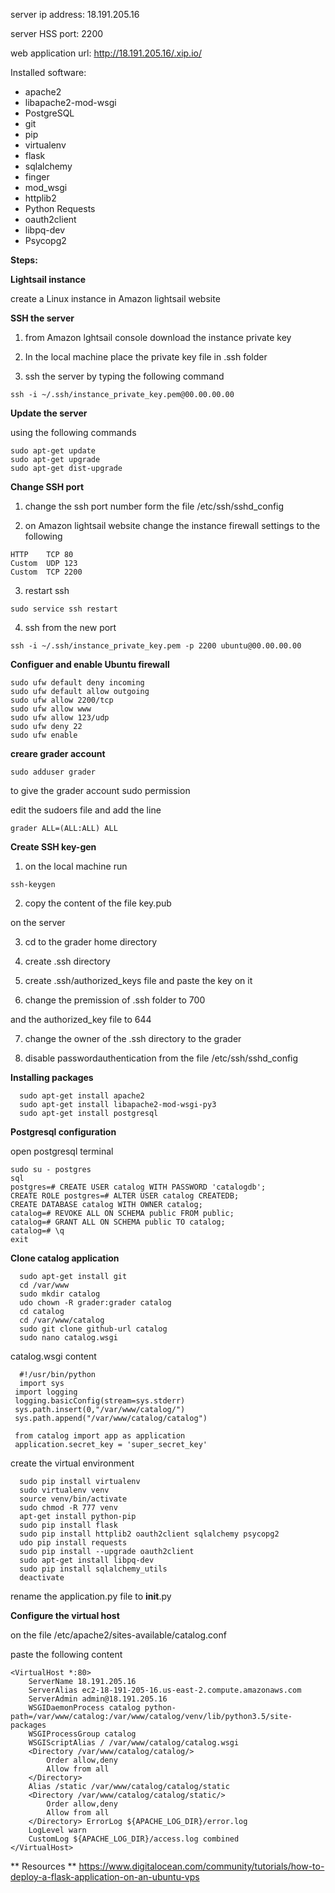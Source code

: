 server ip address: 18.191.205.16

server HSS port: 2200

web application url: http://18.191.205.16/.xip.io/

Installed software:
  * apache2 
  * libapache2-mod-wsgi 
  * PostgreSQL
  * git 
  * pip
  * virtualenv
  * flask
  * sqlalchemy 
  * finger 
  * mod_wsgi 
  * httplib2 
  * Python Requests 
  * oauth2client 
  * libpq-dev 
  * Psycopg2
  
  **Steps:**
  
  **Lightsail instance**

  create a Linux instance in Amazon lightsail website
    
   **SSH the server**
   
   1. from Amazon lghtsail console download the instance private key
    
   2. In the local machine place the private key file in .ssh folder
    
   3. ssh the server by typing the following command 
    
    
    ssh -i ~/.ssh/instance_private_key.pem@00.00.00.00
    
    
   **Update the server**
    
   using the following commands
    
    
    sudo apt-get update
    sudo apt-get upgrade
    sudo apt-get dist-upgrade
    
    
   **Change SSH port**
    
   1. change the ssh port number form the file /etc/ssh/sshd_config
    
   2. on Amazon lightsail website change the instance firewall settings to the following
    
    
    HTTP	TCP	80	
    Custom	UDP	123	
    Custom	TCP	2200
    
    
   3. restart ssh 
    
    
    sudo service ssh restart
    
    
   4. ssh from the new port
    
    
    ssh -i ~/.ssh/instance_private_key.pem -p 2200 ubuntu@00.00.00.00
    
    
   **Configuer and enable Ubuntu firewall**
    
    
    sudo ufw default deny incoming
    sudo ufw default allow outgoing
    sudo ufw allow 2200/tcp
    sudo ufw allow www
    sudo ufw allow 123/udp
    sudo ufw deny 22
    sudo ufw enable
    
    
   **creare grader account**
     
    
    sudo adduser grader
    
    
   to give the grader account sudo permission 
    
   edit the sudoers file and add the line

    
    grader ALL=(ALL:ALL) ALL
    
    
    
   **Create SSH key-gen**
     
   1. on the local machine run 
    
    
    ssh-keygen
    
    
   2. copy the content of the file key.pub
    
   on the server
    
   3. cd to the grader home directory 
    
   4. create .ssh directory
    
   5. create .ssh/authorized_keys file and paste the key on it
    
   6. change the premission of .ssh folder to 700 
   
   and the authorized_key file to 644
    
   7. change the owner of the .ssh directory to the grader
    
   8. disable passwordauthentication from the file /etc/ssh/sshd_config
    
    
**Installing packages**
    
      
      sudo apt-get install apache2
      sudo apt-get install libapache2-mod-wsgi-py3
      sudo apt-get install postgresql
      
      
   **Postgresql configuration**
     
   open postgresql terminal 
     
    
    sudo su - postgres
    sql
    postgres=# CREATE USER catalog WITH PASSWORD 'catalogdb';
    CREATE ROLE postgres=# ALTER USER catalog CREATEDB;
    CREATE DATABASE catalog WITH OWNER catalog;
    catalog=# REVOKE ALL ON SCHEMA public FROM public;
    catalog=# GRANT ALL ON SCHEMA public TO catalog;
    catalog=# \q
    exit
    
    
   **Clone catalog application**
     
      
      sudo apt-get install git
      cd /var/www
      sudo mkdir catalog
      udo chown -R grader:grader catalog 
      cd catalog
      cd /var/www/catalog
      sudo git clone github-url catalog
      sudo nano catalog.wsgi

      
      
   catalog.wsgi content
      
      
      #!/usr/bin/python
      import sys
     import logging
     logging.basicConfig(stream=sys.stderr)
     sys.path.insert(0,"/var/www/catalog/")
     sys.path.append("/var/www/catalog/catalog")

     from catalog import app as application
     application.secret_key = 'super_secret_key'

      
      
   create the virtual environment
      
      
      sudo pip install virtualenv 
      sudo virtualenv venv 
      source venv/bin/activate 
      sudo chmod -R 777 venv
      apt-get install python-pip 
      sudo pip install flask 
      sudo pip install httplib2 oauth2client sqlalchemy psycopg2 
      udo pip install requests 
      sudo pip install --upgrade oauth2client 
      sudo apt-get install libpq-dev 
      sudo pip install sqlalchemy_utils 
      deactivate
      
      
   rename the application.py file to __init__.py
      
      
   **Configure the virtual host**
      
   on the file /etc/apache2/sites-available/catalog.conf
      
   paste the following content
      
      
    <VirtualHost *:80>
        ServerName 18.191.205.16
        ServerAlias ec2-18-191-205-16.us-east-2.compute.amazonaws.com
        ServerAdmin admin@18.191.205.16
        WSGIDaemonProcess catalog python-path=/var/www/catalog:/var/www/catalog/venv/lib/python3.5/site-packages
        WSGIProcessGroup catalog
        WSGIScriptAlias / /var/www/catalog/catalog.wsgi
        <Directory /var/www/catalog/catalog/>
            Order allow,deny
            Allow from all
        </Directory>
        Alias /static /var/www/catalog/catalog/static
        <Directory /var/www/catalog/catalog/static/>
            Order allow,deny
            Allow from all
        </Directory> ErrorLog ${APACHE_LOG_DIR}/error.log
        LogLevel warn
        CustomLog ${APACHE_LOG_DIR}/access.log combined
    </VirtualHost>
      
   ** Resources **
   https://www.digitalocean.com/community/tutorials/how-to-deploy-a-flask-application-on-an-ubuntu-vps
